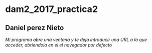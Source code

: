 # dam2_2017_practica2

**Daniel perez Nieto**
----------------------
*Mi programa abre una ventana y te deja introducir una URL a la que acceder, abriendola en el el navegador por defecto*
